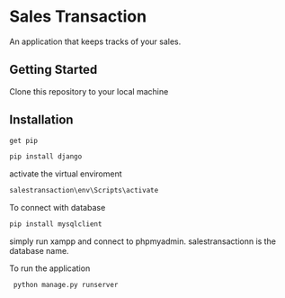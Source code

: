 # Sales Transaction
An application that keeps tracks of your sales.

## Getting Started
Clone this repository to your local machine
## Installation

```bash
get pip
```

```bash
pip install django
```
activate the virtual enviroment
```bash
salestransaction\env\Scripts\activate
```
To connect with database
```bash
pip install mysqlclient
```
simply run xampp and connect to phpmyadmin.
salestransactionn is the database name.

To run the application
```bash
 python manage.py runserver 
```

